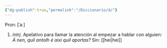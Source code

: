 ```yaml
---
{"dg-publish":true,"permalink":"/Diccionario/á/"}
---
```


Pron: [ˈaː]
1. *intrj.* Apelativo para llamar la atención al empezar a hablar con alguien: *Á nen, quil antolh é aixi quil aportas?*
    Sin: [[hei\|hei]]